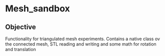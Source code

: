 # Mesh_sandbox
## Objective
Functionality for triangulated mesh experiments. Contains a native class ov the connected mesh, STL reading and writing and some math for rotation and translation 
